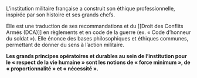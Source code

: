 L’institution militaire française a construit son éthique professionnelle, inspirée par son histoire et ses grands chefs.

Elle est une traduction de ses recommandations et du [[Droit des Conflits Armés (DCA)]] en règlements et en code de la guerre (ex. « Code d’honneur du soldat »). Elle énonce des bases philosophiques et éthiques communes, permettant de donner du sens à l’action militaire.

**Les grands principes opératoires et durables au sein de l’institution pour le « respect de la vie humaine » sont les notions de « force minimum », de « proportionnalité » et « nécessité ».**